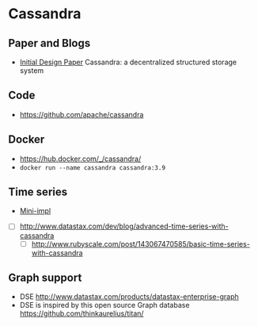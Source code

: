 # Cassandra

## Paper and Blogs

- [Initial Design Paper](http://dl.acm.org/citation.cfm?id=1773922) Cassandra: a decentralized structured storage system

## Code

- https://github.com/apache/cassandra

## Docker

- https://hub.docker.com/_/cassandra/
- `docker run --name cassandra cassandra:3.9`

## Time series

- [Mini-impl](https://github.com/at15/mini-impl/tsdb-cassandra)
- [ ] http://www.datastax.com/dev/blog/advanced-time-series-with-cassandra
  - [ ] http://www.rubyscale.com/post/143067470585/basic-time-series-with-cassandra

## Graph support

- DSE http://www.datastax.com/products/datastax-enterprise-graph
- DSE is inspired by this open source Graph database https://github.com/thinkaurelius/titan/
